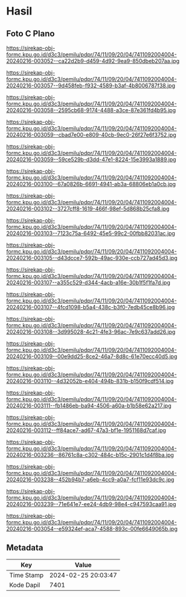 # Hasil

## Foto C Plano

https://sirekap-obj-formc.kpu.go.id/d3c3/pemilu/pdpr/74/11/09/20/04/7411092004004-20240216-003052--ca22d2b9-d459-4d92-9ea9-850dbeb207aa.jpg

https://sirekap-obj-formc.kpu.go.id/d3c3/pemilu/pdpr/74/11/09/20/04/7411092004004-20240216-003057--9d458feb-f932-4589-b3af-4b8006787f38.jpg

https://sirekap-obj-formc.kpu.go.id/d3c3/pemilu/pdpr/74/11/09/20/04/7411092004004-20240216-003058--2595cb68-9174-4488-a3ce-87e361fd4b95.jpg

https://sirekap-obj-formc.kpu.go.id/d3c3/pemilu/pdpr/74/11/09/20/04/7411092004004-20240216-003059--cbad7e00-e809-40cb-9ec0-26f27e6f3752.jpg

https://sirekap-obj-formc.kpu.go.id/d3c3/pemilu/pdpr/74/11/09/20/04/7411092004004-20240216-003059--59ce529b-d3dd-47e1-8224-15e3993a1889.jpg

https://sirekap-obj-formc.kpu.go.id/d3c3/pemilu/pdpr/74/11/09/20/04/7411092004004-20240216-003100--67a0826b-6691-4941-ab3a-68806eb1a0cb.jpg

https://sirekap-obj-formc.kpu.go.id/d3c3/pemilu/pdpr/74/11/09/20/04/7411092004004-20240216-003102--3727cff8-1619-466f-98ef-5d868b25cfa8.jpg

https://sirekap-obj-formc.kpu.go.id/d3c3/pemilu/pdpr/74/11/09/20/04/7411092004004-20240216-003103--7123c75a-6492-45e5-99c2-00fbb82031ac.jpg

https://sirekap-obj-formc.kpu.go.id/d3c3/pemilu/pdpr/74/11/09/20/04/7411092004004-20240216-003105--d43dcce7-592b-49ac-930e-ccb727ad45d3.jpg

https://sirekap-obj-formc.kpu.go.id/d3c3/pemilu/pdpr/74/11/09/20/04/7411092004004-20240216-003107--a355c529-d344-4acb-a16e-30b1f5f1fa7d.jpg

https://sirekap-obj-formc.kpu.go.id/d3c3/pemilu/pdpr/74/11/09/20/04/7411092004004-20240216-003107--4fcd1098-b5a4-438c-b3f0-7edb45ce8b96.jpg

https://sirekap-obj-formc.kpu.go.id/d3c3/pemilu/pdpr/74/11/09/20/04/7411092004004-20240216-003108--3d995028-4c21-4fe3-96ac-7e9c637add26.jpg

https://sirekap-obj-formc.kpu.go.id/d3c3/pemilu/pdpr/74/11/09/20/04/7411092004004-20240216-003109--00e9dd25-8ce2-46a7-8d8c-61e70ecc40d5.jpg

https://sirekap-obj-formc.kpu.go.id/d3c3/pemilu/pdpr/74/11/09/20/04/7411092004004-20240216-003110--4d32052b-e404-494b-831b-b150f9cdf514.jpg

https://sirekap-obj-formc.kpu.go.id/d3c3/pemilu/pdpr/74/11/09/20/04/7411092004004-20240216-003111--fb1486eb-ba94-4506-a60a-b1b58e62a217.jpg

https://sirekap-obj-formc.kpu.go.id/d3c3/pemilu/pdpr/74/11/09/20/04/7411092004004-20240216-003112--ff84ace7-ad67-47a3-bf1e-1951168d7caf.jpg

https://sirekap-obj-formc.kpu.go.id/d3c3/pemilu/pdpr/74/11/09/20/04/7411092004004-20240216-003236--86761c8a-c302-484c-b15c-2901c1d4f8ba.jpg

https://sirekap-obj-formc.kpu.go.id/d3c3/pemilu/pdpr/74/11/09/20/04/7411092004004-20240216-003238--452b94b7-a6eb-4cc9-a0a7-fcf11e93dc9c.jpg

https://sirekap-obj-formc.kpu.go.id/d3c3/pemilu/pdpr/74/11/09/20/04/7411092004004-20240216-003239--71e641e7-ee24-4db9-98e4-c947593caa91.jpg

https://sirekap-obj-formc.kpu.go.id/d3c3/pemilu/pdpr/74/11/09/20/04/7411092004004-20240216-003054--e59324ef-aca7-4588-893c-00fe6649065b.jpg


## Metadata

| Key        | Value               |
| ---------- | ------------------- |
| Time Stamp | 2024-02-25 20:03:47 |
| Kode Dapil | 7401                |



